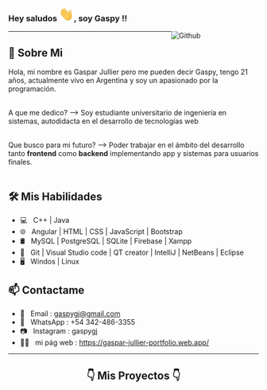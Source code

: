 ### Hey saludos <img src="https://raw.githubusercontent.com/parth-27/parth-27/master/Hi.gif" width="30px">, soy Gaspy !!

<img width="35%" align="right" alt="Github" src="https://user-images.githubusercontent.com/48678280/88862734-4903af80-d201-11ea-968b-9c939d88a37c.gif">

<hr/>

## 🔎 Sobre Mi

Hola, mi nombre es Gaspar Jullier pero me pueden decir Gaspy, tengo 21 años, actualmente vivo en Argentina y soy un apasionado por la programación.<br><br>

A que me dedico? --> Soy estudiante universitario de ingeniería en sistemas, autodidacta en el desarrollo de tecnologías web<br><br>

Que busco para mi futuro? --> Poder trabajar en el ámbito del desarrollo tanto **frontend** como **backend** implementando app y sistemas para usuarios finales.<br><br>

## 🛠 Mis Habilidades

* 💻 &nbsp; C++ | Java
* 🌐 &nbsp; Angular | HTML | CSS | JavaScript | Bootstrap 
* 🛢 &nbsp; MySQL | PostgreSQL | SQLite | Firebase | Xampp 
* 🔧 &nbsp; Git | Visual Studio code | QT creator | IntelliJ | NetBeans | Eclipse 
* 🖥 &nbsp; Windos | Linux

## 📫 Contactame

* 📧 &nbsp; Email : gaspygj@gmail.com
* 📱 &nbsp; WhatsApp : +54 342-486-3355
* 📷 &nbsp; Instagram : gaspygj
* 👨‍💻 &nbsp; mi pág web : https://gaspar-jullier-portfolio.web.app/

<hr/>

<h2 align="center">👇 Mis Proyectos 👇</h2> 

